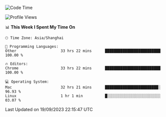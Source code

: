 <!--START_SECTION:waka-->
![Code Time](http://img.shields.io/badge/Code%20Time-1%2C278%20hrs%2015%20mins-blue)

![Profile Views](http://img.shields.io/badge/Profile%20Views-1-blue)

📊 **This Week I Spent My Time On** 

```text
🕑︎ Time Zone: Asia/Shanghai

💬 Programming Languages: 
Other                    33 hrs 22 mins      █████████████████████████   100.00 % 

🔥 Editors: 
Chrome                   33 hrs 22 mins      █████████████████████████   100.00 % 

💻 Operating System: 
Mac                      32 hrs 21 mins      ████████████████████████░   96.93 % 
Linux                    1 hr 1 min          █░░░░░░░░░░░░░░░░░░░░░░░░   03.07 % 
```


 Last Updated on 19/09/2023 22:15:47 UTC
<!--END_SECTION:waka-->